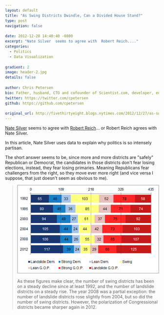 ```yaml
---
layout: default
title: "As Swing Districts Dwindle, Can a Divided House Stand?"
type: post
navigation: false

date: 2012-12-28 14:40:40 -0800
excerpt: "Nate Silver  seems to agree with  Robert Reich...."
categories:
  - Politics
  - Data Visualization

gradient: 2
image: header-2.jpg
details: false

author: Chris Petersen
bio: Father, husband, CTO and cofounder of Scientist.com, developer, entrepreneur and technologist.
twitter: https://twitter.com/cpetersen
github: https://github.com/cpetersen

original_url: http://fivethirtyeight.blogs.nytimes.com/2012/12/27/as-swing-districts-dwindle-can-a-divided-house-stand/?smid=li-share
---
```



 [Nate Silver](https://twitter.com/fivethirtyeight)  seems to agree with  [Robert Reich](https://twitter.com/rbreich)... or Robert Reich agrees with Nate Silver.

In this article, Nate Silver uses data to explain why politics is so intensely partisan.

The short answer seems to be, since more and more districts are "safely" Republican or Democrat, the candidates in those districts don't fear losing elections, instead, they fear losing primaries. Meaning Republicans fear challengers from the right, so they move ever more right (and vice versa I suppose, that just doesn't seem as obvious to me).

 >   ![](/assets/import/e8b7ee042af78e50e9c61da84d2b6a3f.png)  
 > 
 > As these figures make clear, the number of swing districts has been on a steady decline since at least 1992, and the number of landslide districts on a steady rise. The year 2008 was a partial exception: the number of landslide districts rose slightly from 2004, but so did the number of swing districts. However, the polarization of Congressional districts became sharper again in 2012.
 > 
 > 
